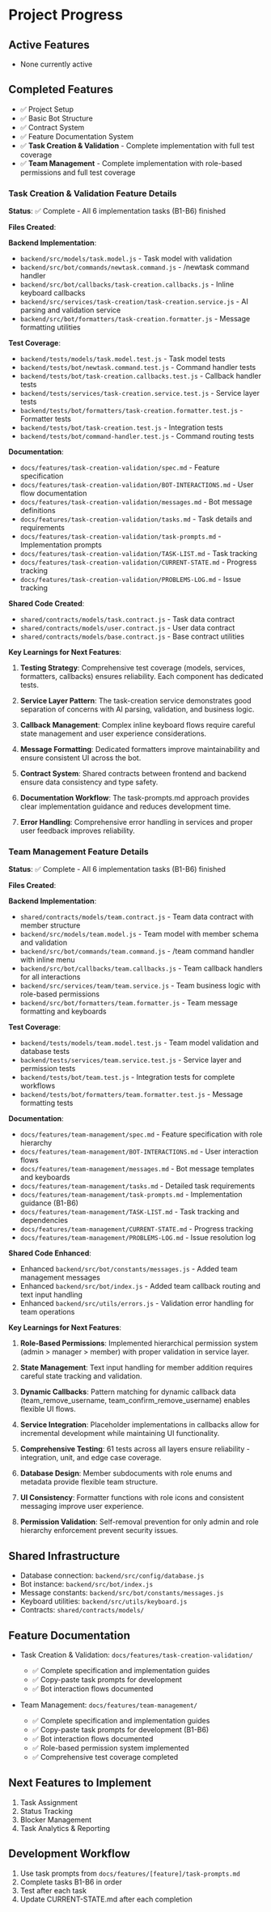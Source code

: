 # Project Progress

## Active Features
<!-- Currently being developed -->
- None currently active

## Completed Features
<!-- Features ready for use -->
- ✅ Project Setup
- ✅ Basic Bot Structure
- ✅ Contract System
- ✅ Feature Documentation System
- ✅ **Task Creation & Validation** - Complete implementation with full test coverage
- ✅ **Team Management** - Complete implementation with role-based permissions and full test coverage

### Task Creation & Validation Feature Details

**Status**: ✅ Complete - All 6 implementation tasks (B1-B6) finished

**Files Created**:

**Backend Implementation**:
- `backend/src/models/task.model.js` - Task model with validation
- `backend/src/bot/commands/newtask.command.js` - /newtask command handler
- `backend/src/bot/callbacks/task-creation.callbacks.js` - Inline keyboard callbacks
- `backend/src/services/task-creation/task-creation.service.js` - AI parsing and validation service
- `backend/src/bot/formatters/task-creation.formatter.js` - Message formatting utilities

**Test Coverage**:
- `backend/tests/models/task.model.test.js` - Task model tests
- `backend/tests/bot/newtask.command.test.js` - Command handler tests
- `backend/tests/bot/task-creation.callbacks.test.js` - Callback handler tests
- `backend/tests/services/task-creation.service.test.js` - Service layer tests
- `backend/tests/bot/formatters/task-creation.formatter.test.js` - Formatter tests
- `backend/tests/bot/task-creation.test.js` - Integration tests
- `backend/tests/bot/command-handler.test.js` - Command routing tests

**Documentation**:
- `docs/features/task-creation-validation/spec.md` - Feature specification
- `docs/features/task-creation-validation/BOT-INTERACTIONS.md` - User flow documentation
- `docs/features/task-creation-validation/messages.md` - Bot message definitions
- `docs/features/task-creation-validation/tasks.md` - Task details and requirements
- `docs/features/task-creation-validation/task-prompts.md` - Implementation prompts
- `docs/features/task-creation-validation/TASK-LIST.md` - Task tracking
- `docs/features/task-creation-validation/CURRENT-STATE.md` - Progress tracking
- `docs/features/task-creation-validation/PROBLEMS-LOG.md` - Issue tracking

**Shared Code Created**:
- `shared/contracts/models/task.contract.js` - Task data contract
- `shared/contracts/models/user.contract.js` - User data contract
- `shared/contracts/models/base.contract.js` - Base contract utilities

**Key Learnings for Next Features**:

1. **Testing Strategy**: Comprehensive test coverage (models, services, formatters, callbacks) ensures reliability. Each component has dedicated tests.

2. **Service Layer Pattern**: The task-creation service demonstrates good separation of concerns with AI parsing, validation, and business logic.

3. **Callback Management**: Complex inline keyboard flows require careful state management and user experience considerations.

4. **Message Formatting**: Dedicated formatters improve maintainability and ensure consistent UI across the bot.

5. **Contract System**: Shared contracts between frontend and backend ensure data consistency and type safety.

6. **Documentation Workflow**: The task-prompts.md approach provides clear implementation guidance and reduces development time.

7. **Error Handling**: Comprehensive error handling in services and proper user feedback improves reliability.

### Team Management Feature Details

**Status**: ✅ Complete - All 6 implementation tasks (B1-B6) finished

**Files Created**:

**Backend Implementation**:
- `shared/contracts/models/team.contract.js` - Team data contract with member structure
- `backend/src/models/team.model.js` - Team model with member schema and validation
- `backend/src/bot/commands/team.command.js` - /team command handler with inline menu
- `backend/src/bot/callbacks/team.callbacks.js` - Team callback handlers for all interactions
- `backend/src/services/team/team.service.js` - Team business logic with role-based permissions
- `backend/src/bot/formatters/team.formatter.js` - Team message formatting and keyboards

**Test Coverage**:
- `backend/tests/models/team.model.test.js` - Team model validation and database tests
- `backend/tests/services/team.service.test.js` - Service layer and permission tests
- `backend/tests/bot/team.test.js` - Integration tests for complete workflows
- `backend/tests/bot/formatters/team.formatter.test.js` - Message formatting tests

**Documentation**:
- `docs/features/team-management/spec.md` - Feature specification with role hierarchy
- `docs/features/team-management/BOT-INTERACTIONS.md` - User interaction flows
- `docs/features/team-management/messages.md` - Bot message templates and keyboards
- `docs/features/team-management/tasks.md` - Detailed task requirements
- `docs/features/team-management/task-prompts.md` - Implementation guidance (B1-B6)
- `docs/features/team-management/TASK-LIST.md` - Task tracking and dependencies
- `docs/features/team-management/CURRENT-STATE.md` - Progress tracking
- `docs/features/team-management/PROBLEMS-LOG.md` - Issue resolution log

**Shared Code Enhanced**:
- Enhanced `backend/src/bot/constants/messages.js` - Added team management messages
- Enhanced `backend/src/bot/index.js` - Added team callback routing and text input handling
- Enhanced `backend/src/utils/errors.js` - Validation error handling for team operations

**Key Learnings for Next Features**:

1. **Role-Based Permissions**: Implemented hierarchical permission system (admin > manager > member) with proper validation in service layer.

2. **State Management**: Text input handling for member addition requires careful state tracking and validation.

3. **Dynamic Callbacks**: Pattern matching for dynamic callback data (team_remove_username, team_confirm_remove_username) enables flexible UI flows.

4. **Service Integration**: Placeholder implementations in callbacks allow for incremental development while maintaining UI functionality.

5. **Comprehensive Testing**: 61 tests across all layers ensure reliability - integration, unit, and edge case coverage.

6. **Database Design**: Member subdocuments with role enums and metadata provide flexible team structure.

7. **UI Consistency**: Formatter functions with role icons and consistent messaging improve user experience.

8. **Permission Validation**: Self-removal prevention for only admin and role hierarchy enforcement prevent security issues.

## Shared Infrastructure
- Database connection: `backend/src/config/database.js`
- Bot instance: `backend/src/bot/index.js`
- Message constants: `backend/src/bot/constants/messages.js`
- Keyboard utilities: `backend/src/utils/keyboard.js`
- Contracts: `shared/contracts/models/`

## Feature Documentation
- Task Creation & Validation: `docs/features/task-creation-validation/`
  - ✅ Complete specification and implementation guides
  - ✅ Copy-paste task prompts for development
  - ✅ Bot interaction flows documented

- Team Management: `docs/features/team-management/`
  - ✅ Complete specification and implementation guides
  - ✅ Copy-paste task prompts for development (B1-B6)
  - ✅ Bot interaction flows documented
  - ✅ Role-based permission system implemented
  - ✅ Comprehensive test coverage completed

## Next Features to Implement
1. Task Assignment
2. Status Tracking  
3. Blocker Management
4. Task Analytics & Reporting

## Development Workflow
1. Use task prompts from `docs/features/[feature]/task-prompts.md`
2. Complete tasks B1-B6 in order
3. Test after each task
4. Update CURRENT-STATE.md after each completion 